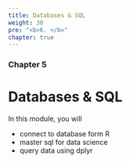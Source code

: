 ```yaml
---
title: Databases & SQL
weight: 30
pre: "<b>6. </b>"
chapter: true
---
```


### Chapter 5

# Databases & SQL

In this module, you will 

- connect to database form R
- master sql for data science
- query data using dplyr
